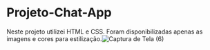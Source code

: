 # Projeto-Chat-App
Neste projeto utilizei HTML e CSS.
Foram disponibilizadas apenas as imagens e cores para estilização.![Captura de Tela (6)](https://user-images.githubusercontent.com/98770963/156864722-4c402052-6eff-4fa7-99e3-dd2072b18cfd.png)
